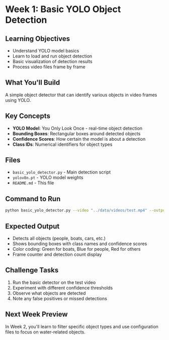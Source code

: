 # Week 1: Basic YOLO Object Detection

## Learning Objectives
- Understand YOLO model basics
- Learn to load and run object detection
- Basic visualization of detection results
- Process video files frame by frame

## What You'll Build
A simple object detector that can identify various objects in video frames using YOLO.

## Key Concepts
- **YOLO Model**: You Only Look Once - real-time object detection
- **Bounding Boxes**: Rectangular boxes around detected objects
- **Confidence Scores**: How certain the model is about a detection
- **Class IDs**: Numerical identifiers for object types

## Files
- `basic_yolo_detector.py` - Main detection script
- `yolov8n.pt` - YOLO model weights
- `README.md` - This file

## Command to Run

```bash
python basic_yolo_detector.py --video "../data/videos/test.mp4" --output "week1_output.mp4" --live
```

## Expected Output
- Detects all objects (people, boats, cars, etc.)
- Shows bounding boxes with class names and confidence scores
- Color coding: Green for boats, Blue for people, Red for others
- Frame counter and detection count display

## Challenge Tasks
1. Run the basic detector on the test video
2. Experiment with different confidence thresholds
3. Observe what objects are detected
4. Note any false positives or missed detections

## Next Week Preview
In Week 2, you'll learn to filter specific object types and use configuration files to focus on water-related objects. 